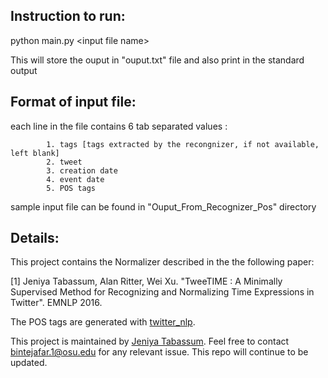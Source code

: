 ## Instruction to run:
python main.py \<input file name\>

This will store the ouput in "ouput.txt" file and also print in the standard output

## Format of input file:
each line in the file contains 6 tab separated values : 

			1. tags [tags extracted by the recongnizer, if not available, left blank]
			2. tweet
			3. creation date
			4. event date
			5. POS tags 

sample input file can be found in "Ouput_From_Recognizer_Pos" directory

## Details:

This project contains the Normalizer described in the the following paper:

[1] Jeniya Tabassum, Alan Ritter, Wei Xu. "TweeTIME : A Minimally Supervised Method for Recognizing and Normalizing Time Expressions in Twitter". EMNLP 2016.

The POS tags are generated with [twitter_nlp](https://github.com/aritter/twitter_nlp).

This project is maintained by [Jeniya Tabassum](https://sites.google.com/site/jeniyatabassum/). Feel free to contact bintejafar.1@osu.edu for any relevant issue. This repo will continue to be updated.